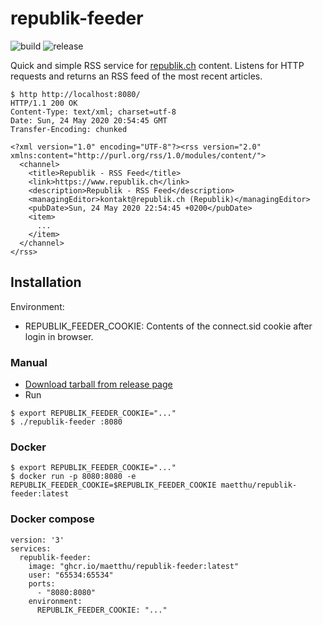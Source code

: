 # republik-feeder

![build](https://github.com/maetthu/republik-feeder/workflows/build/badge.svg) 
![release](https://github.com/maetthu/republik-feeder/workflows/release/badge.svg)

Quick and simple RSS service for [republik.ch](https://www.republik.ch) content. Listens for HTTP requests and returns an RSS feed of the most recent articles.

```
$ http http://localhost:8080/
HTTP/1.1 200 OK
Content-Type: text/xml; charset=utf-8
Date: Sun, 24 May 2020 20:54:45 GMT
Transfer-Encoding: chunked

<?xml version="1.0" encoding="UTF-8"?><rss version="2.0" xmlns:content="http://purl.org/rss/1.0/modules/content/">
  <channel>
    <title>Republik - RSS Feed</title>
    <link>https://www.republik.ch</link>
    <description>Republik - RSS Feed</description>
    <managingEditor>kontakt@republik.ch (Republik)</managingEditor>
    <pubDate>Sun, 24 May 2020 22:54:45 +0200</pubDate>
    <item>
      ...
    </item>
  </channel>
</rss>
```

## Installation

Environment:

* REPUBLIK_FEEDER_COOKIE: Contents of the connect.sid cookie after login in browser.

### Manual

* [Download tarball from release page](https://github.com/maetthu/republik-feeder/releases)
* Run

``` 
$ export REPUBLIK_FEEDER_COOKIE="..."
$ ./republik-feeder :8080
```

### Docker

```
$ export REPUBLIK_FEEDER_COOKIE="..."
$ docker run -p 8080:8080 -e REPUBLIK_FEEDER_COOKIE=$REPUBLIK_FEEDER_COOKIE maetthu/republik-feeder:latest
```

### Docker compose

```
version: '3'
services:
  republik-feeder:
    image: "ghcr.io/maetthu/republik-feeder:latest"
    user: "65534:65534"
    ports:
      - "8080:8080"
    environment:
      REPUBLIK_FEEDER_COOKIE: "..."
```

